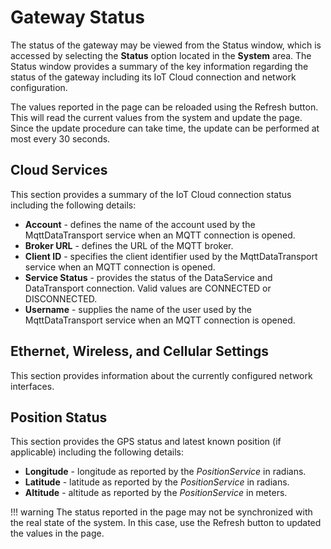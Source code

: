 # Gateway Status

The status of the gateway may be viewed from the Status window, which is accessed by selecting the **Status** option located in the **System** area. The Status window provides a summary of the key information regarding the status of the gateway including its IoT Cloud connection and network configuration.

The values reported in the page can be reloaded using the Refresh button. This will read the current values from the system and update the page. Since the update procedure can take time, the update can be performed at most every 30 seconds.

## Cloud Services

This section provides a summary of the IoT Cloud connection status including the following details:

- **Account** - defines the name of the account used by the MqttDataTransport service when an MQTT connection is opened.
- **Broker URL** - defines the URL of the MQTT broker.
- **Client ID** - specifies the client identifier used by the MqttDataTransport service when an MQTT connection is opened.
- **Service Status** - provides the status of the DataService and DataTransport connection. Valid values are CONNECTED or DISCONNECTED.
- **Username** - supplies the name of the user used by the MqttDataTransport service when an MQTT connection is opened.


## Ethernet, Wireless, and Cellular Settings

This section provides information about the currently configured network interfaces.

## Position Status

This section provides the GPS status and latest known position (if applicable) including the following details:

- **Longitude** - longitude as reported by the _PositionService_ in radians.
- **Latitude** - latitude as reported by the _PositionService_ in radians.
- **Altitude** - altitude as reported by the _PositionService_ in meters.

!!! warning
    The status reported in the page may not be synchronized with the real state of the system. In this case, use the Refresh button to updated the values in the page.
